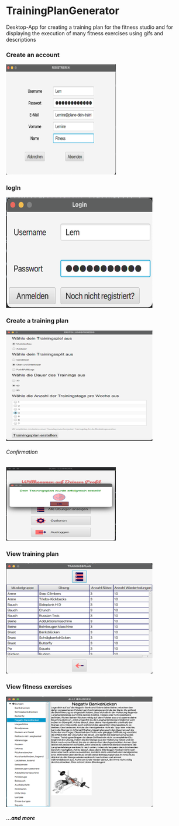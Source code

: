 # TrainingPlanGenerator  

 Desktop-App for creating a training plan for the fitness studio and for displaying the execution of many fitness exercises using gifs and descriptions


<h3> Create an account </h3> 
 
 <img src="https://github.com/Leminee/TrainingPlanGenerator/blob/master/images/register.png" height="300" width="300"> 
 
 <h3>logIn</h3> 
 
 <img src="https://github.com/Leminee/TrainingPlanGenerator/blob/master/images/Bildschirmfoto%202021-04-09%20um%2023.27.09.png" height="300" width="400">  
 
 <h3>Create a training plan</h3> 
 
 <img src="https://github.com/Leminee/TrainingPlanGenerator/blob/master/images/Bildschirmfoto%202021-04-09%20um%2023.27.35.png" height="300" width="400">   
 
 <h6> Confirmation </h6>  
 
  <img src="https://github.com/Leminee/TrainingPlanGenerator/blob/master/images/Bildschirmfoto%202021-04-09%20um%2023.27.46.png" height="200" width="300"> 
  
 
<h3> View training plan </h3> 

<img src="https://github.com/Leminee/TrainingPlanGenerator/blob/master/images/Bildschirmfoto%202021-04-09%20um%2023.28.38.png" height="300" width="400"> 

<h3> View fitness exercises </h3>  

<img src="https://github.com/Leminee/TrainingPlanGenerator/blob/master/images/Bildschirmfoto%202021-04-09%20um%2023.29.06.png" height="300" width="400"> 


<h5>...and more </h5>


 
 
 
 
 
